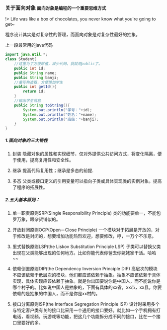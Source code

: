 <!--
 * @Descripttion: 
 * @version: 
 * @Author: suckson
 * @Date: 2019-09-02 00:12:39
 * @LastEditors: suckson
 * @LastEditTime: 2019-09-22 21:13:43
 -->
### 关于面向对象 `面向对象是编程的一个重要思维方式`

!> Life was like a box of chocolates, you never know what you're going to get~
<div class="alert alert-success" role="alert">
    程序设计其实是对复杂性的管理，而面向对象是对复杂性最好的抽象。
</div>

上一段最常用的java代码
```java
import java.util.*;
class Student{
    //这里为了方便赋值，减少代码，我就用public了。
    public int id;
    public String name;
    public String banji;
    //重写构造器，方便增加学生
    public int getId(){
        return id;
    }
    //输出学生信息
    public String toString(){
        System.out.println("学号："+id);
        System.out.println("姓名："+name);
        System.out.println("班级："+banji);
    }
}
```



##### 1.面向对象的三大特性

1. 封装
隐藏对象的属性和实现细节，仅对外提供公共访问方式，将变化隔离，便于使用，提高复用性和安全性。

2. 继承
提高代码复用性；继承是多态的前提.

3. 多态
父类或接口定义的引用变量可以指向子类或具体实现类的实例对象。提高了程序的拓展性。


##### 2.五大基本原则：

1. 单一职责原则SRP(Single Responsibility Principle)
类的功能要单一，不能包罗万象，跟杂货铺似的。

2. 开放封闭原则OCP(Open－Close Principle)
一个模块对于拓展是开放的，对于修改是封闭的，想要增加功能热烈欢迎，想要修改，哼，一万个不乐意。

3. 里式替换原则LSP(the Liskov Substitution Principle LSP)
子类可以替换父类出现在父类能够出现的任何地方。比如你能代表你爸去你姥姥家干活。哈哈~~

4. 依赖倒置原则DIP(the Dependency Inversion Principle DIP)
高层次的模块不应该依赖于低层次的模块，他们都应该依赖于抽象。抽象不应该依赖于具体实现，具体实现应该依赖于抽象。就是你出国要说你是中国人，而不能说你是哪个村子的。比如说中国人是抽象的，下面有具体的xx省，xx市，xx县。你要依赖的是抽象的中国人，而不是你是xx村的。

5. 接口分离原则ISP(the Interface Segregation Principle ISP)
设计时采用多个与特定客户类有关的接口比采用一个通用的接口要好。就比如一个手机拥有打电话，看视频，玩游戏等功能，把这几个功能拆分成不同的接口，比在一个接口里要好的多。
